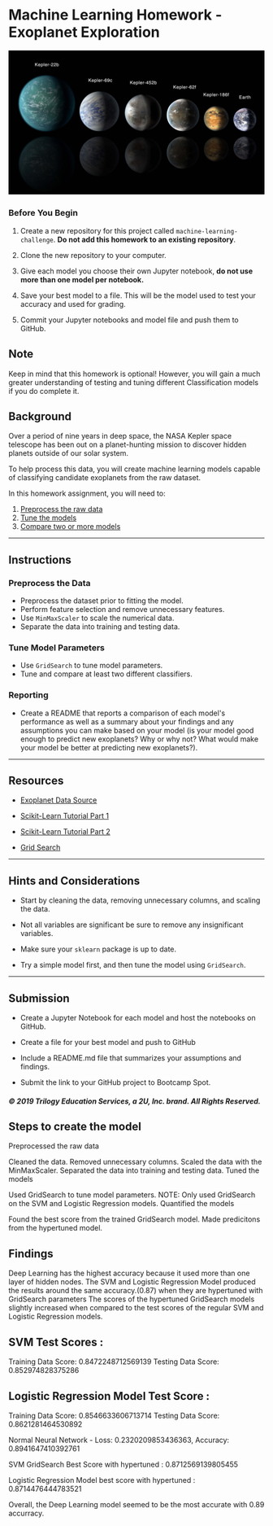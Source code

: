 # Machine Learning Homework - Exoplanet Exploration

![exoplanets.jpg](Images/exoplanets.jpg)

### Before You Begin

1. Create a new repository for this project called `machine-learning-challenge`. **Do not add this homework to an existing repository**.

2. Clone the new repository to your computer.

3. Give each model you choose their own Jupyter notebook, **do not use more than one model per notebook.**

4. Save your best model to a file. This will be the model used to test your accuracy and used for grading.

5. Commit your Jupyter notebooks and model file and push them to GitHub.

## Note

Keep in mind that this homework is optional! However, you will gain a much greater understanding of testing and tuning different Classification models if you do complete it.

## Background

Over a period of nine years in deep space, the NASA Kepler space telescope has been out on a planet-hunting mission to 
discover hidden planets outside of our solar system.

To help process this data, you will create machine learning models capable of classifying candidate exoplanets from the raw dataset.

In this homework assignment, you will need to:

1. [Preprocess the raw data](#Preprocessing)
2. [Tune the models](#Tune-Model-Parameters)
3. [Compare two or more models](#Evaluate-Model-Performance)

- - -

## Instructions

### Preprocess the Data

* Preprocess the dataset prior to fitting the model.
* Perform feature selection and remove unnecessary features.
* Use `MinMaxScaler` to scale the numerical data.
* Separate the data into training and testing data.

### Tune Model Parameters

* Use `GridSearch` to tune model parameters.
* Tune and compare at least two different classifiers.

### Reporting

* Create a README that reports a comparison of each model's performance as well as a summary about your findings and any assumptions you can make based on your model (is your model good enough to predict new exoplanets? Why or why not? What would make your model be better at predicting new exoplanets?).

- - -

## Resources

* [Exoplanet Data Source](https://www.kaggle.com/nasa/kepler-exoplanet-search-results)

* [Scikit-Learn Tutorial Part 1](https://www.youtube.com/watch?v=4PXAztQtoTg)

* [Scikit-Learn Tutorial Part 2](https://www.youtube.com/watch?v=gK43gtGh49o&t=5858s)

* [Grid Search](https://scikit-learn.org/stable/modules/grid_search.html)

- - -

## Hints and Considerations

* Start by cleaning the data, removing unnecessary columns, and scaling the data.

* Not all variables are significant be sure to remove any insignificant variables.

* Make sure your `sklearn` package is up to date.

* Try a simple model first, and then tune the model using `GridSearch`.

- - -

## Submission

* Create a Jupyter Notebook for each model and host the notebooks on GitHub.

* Create a file for your best model and push to GitHub

* Include a README.md file that summarizes your assumptions and findings.

* Submit the link to your GitHub project to Bootcamp Spot.

##### © 2019 Trilogy Education Services, a 2U, Inc. brand. All Rights Reserved.


## Steps to create the model 

Preprocessed the raw data

Cleaned the data.
Removed unnecessary columns.
Scaled the data with the MinMaxScaler.
Separated the data into training and testing data.
Tuned the models

Used GridSearch to tune model parameters.
NOTE: Only used GridSearch on the SVM and Logistic Regression models.
Quantified the models

Found the best score from the trained GridSearch model.
Made predicitons from the hypertuned model.




## Findings

Deep Learning has the highest accuracy because it used more than one layer of hidden nodes. 
The SVM and Logistic Regression Model produced the results around the same accuracy.(0.87) when they are hypertuned with GridSearch parameters
The scores of the hypertuned GridSearch models slightly increased when compared to the test scores of the regular SVM and Logistic Regression models. 

SVM Test Scores : 
-------------------
Training Data Score: 0.8472248712569139
Testing Data Score: 0.852974828375286

Logistic Regression Model Test Score : 
---------------------------------------
Training Data Score: 0.8546633606713714
Testing Data Score: 0.8621281464530892

Normal Neural Network - Loss: 0.2320209853436363, Accuracy: 0.8941647410392761

SVM GridSearch Best Score with hypertuned : 0.8712569139805455

Logistic Regression Model best score with hypertuned : 0.8714476444783521


Overall, the Deep Learning model seemed to be the most accurate with 0.89 accurracy.
